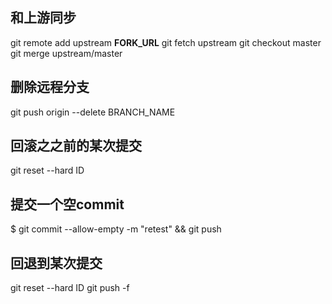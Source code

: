 ## 和上游同步

git remote add upstream __FORK_URL__
git fetch upstream
git checkout master
git merge upstream/master

## 删除远程分支

git push origin --delete BRANCH_NAME

## 回滚之之前的某次提交

git reset --hard ID

## 提交一个空commit

$ git commit --allow-empty -m "retest" && git push

## 回退到某次提交

git reset --hard ID
git push -f

